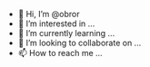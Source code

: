 - 👋 Hi, I’m @obror
- 👀 I’m interested in ...
- 🌱 I’m currently learning ...
- 💞️ I’m looking to collaborate on ...
- 📫 How to reach me ...

<!---
obror/obror is a ✨ special ✨ repository because its `README.md` (this file) appears on your GitHub profile.
You can click the Preview link to take a look at your changes.
--->
